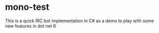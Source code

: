 # mono-test

This is a quick IRC bot implementation in C# as a demo to play with some new features in dot net 6
